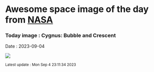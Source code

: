 
# Awesome space image of the day from [NASA](https://api.nasa.gov/)

### Today image : Cygnus: Bubble and Crescent
Date : 2023-09-04

![](https://apod.nasa.gov/apod/image/2309/CrescentBubble_AlHarbi_1080.jpg)

<small>Latest update : Mon Sep  4 23:11:34 2023</small>
        